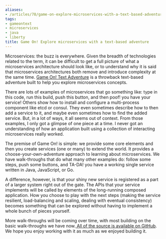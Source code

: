 ```yaml
---
aliases:
- /articles/78/game-on-explore-microservices-with-a-text-based-adventure
tags:
- gameontext
- microservices
- java
- liberty
title: Game On! Explore microservices with a text-based adventure
---
```

Microservices: the buzz is everywhere. Given the breadth of technologies related to the term, it can be difficult to get a full picture of what a microservices architecture should look like, or to understand why it is said that microservices architectures both remove and introduce complexity at the same time. [Game On! Text Adventure](https://gameontext.org) is a throwback text-based adventure built to help you explore microservices concepts.

There are lots of examples of microservices that go something like: type in this code, run this build, push this button, and then poof! you have your service! Others show how to install and configure a multi-process component like etcd or consul. They even sometimes describe how to then add a service to it, and maybe even sometimes how to find the added service. But, in a lot of ways, it all seems out of context. From those examples, I only got a glimpse of one piece at a time. I never got an understanding of how an application built using a collection of interacting microservices really worked.

The premise of Game On! is simple: we provide some core elements and then you create services (one or many) to extend the world. It provides a choose-your-own-adventure approach to learning about microservices. We have walk-throughs that do what many other examples do: follow some steps, push some buttons, and TA-DA! you have a working single service written in Java, JavaScript, or Go.

A difference, however, is that your shiny new service is registered as a part of a larger system right out of the gate. The APIs that your service implements will be called by elements of the long-running composed application. How you choose to play with the next steps (making the service resilient, load-balancing and scaling, dealing with eventual consistency) becomes something that can be explored without having to implement a whole bunch of pieces yourself.

More walk-throughs will be coming over time, with most building on the basic walk-throughs we have now.[ All of the source is available on GitHub](https://github.com/gameontext). We hope you enjoy working with it as much as we enjoyed building it.